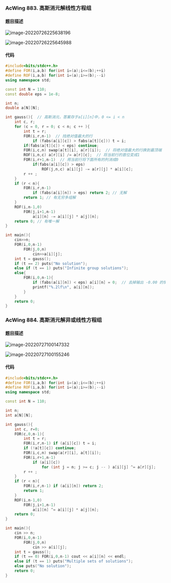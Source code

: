 ### AcWing 883. 高斯消元解线性方程组

#### 题目描述

![image-20220726225638196](https://media.opennet.top/i/2023/01/09/63bb975bec04d.png)

![image-20220726225645988](https://media.opennet.top/i/2023/01/09/63bb975c7c7aa.png)

#### 代码

```cpp
#include<bits/stdc++.h>
#define FOR(i,a,b) for(int i=(a);i<=(b);++i)
#define ROF(i,a,b) for(int i=(a);i>=(b);--i)
using namespace std;

const int N = 110;
const double eps = 1e-8;

int n;
double a[N][N];

int gauss(){  // 高斯消元，答案存于a[i][n]中，0 <= i < n
    int c, r;
    for (c = 0, r = 0; c < n; c ++ ){
        int t = r;
        FOR(i,r,n-1)  // 找绝对值最大的行
            if (fabs(a[i][c]) > fabs(a[t][c])) t = i;
        if(fabs(a[t][c]) < eps) continue;
        FOR(i,c,n) swap(a[t][i], a[r][i]);  // 将绝对值最大的行换到最顶端
        ROF(i,n,c) a[r][i] /= a[r][c];  // 将当前行的首位变成1
        FOR(i,r+1,n-1)  // 用当前行将下面所有的列消成0
            if(fabs(a[i][c]) > eps)
                ROF(j,n,c) a[i][j] -= a[r][j] * a[i][c];
        r ++ ;
    }
    if (r < n){
        FOR(i,r,n-1)
            if (fabs(a[i][n]) > eps) return 2; // 无解
        return 1; // 有无穷多组解
    }
    ROF(i,n-1,0)
        FOR(j,i+1,n-1)
            a[i][n] -= a[i][j] * a[j][n];
    return 0; // 有唯一解
}

int main(){
    cin>>n;
    FOR(i,0,n-1)
        FOR(j,0,n)
            cin>>a[i][j];
    int t = gauss();
    if (t == 2) puts("No solution");
    else if (t == 1) puts("Infinite group solutions");
    else{
        FOR(i,0,n-1){
            if (fabs(a[i][n]) < eps) a[i][n] = 0;  // 去掉输出 -0.00 的情况
            printf("%.2lf\n", a[i][n]);
        }
    }
    return 0;
}
```

### AcWing 884. 高斯消元解异或线性方程组

#### 题目描述

![image-20220727100147332](http://nme-200t.oss-cn-hangzhou.aliyuncs.com/notes/2022-07-27-020147.png)

![image-20220727100155246](http://nme-200t.oss-cn-hangzhou.aliyuncs.com/notes/2022-07-27-020155.png)

#### 代码

```cpp
#include<bits/stdc++.h>
#define FOR(i,a,b) for(int i=(a);i<=(b);++i)
#define ROF(i,a,b) for(int i=(a);i>=(b);--i)
using namespace std;

const int N = 110;

int n;
int a[N][N];

int gauss(){
    int c, r=0;
    FOR(c,0,n-1){
        int t = r;
        FOR(i,r,n-1) if (a[i][c]) t = i;
        if (!a[t][c]) continue;
        FOR(i,c,n) swap(a[r][i], a[t][i]);
        FOR(i,r+1,n-1)
            if (a[i][c])
                for (int j = n; j >= c; j -- ) a[i][j] ^= a[r][j];
        r ++ ;
    }
    if (r < n){
        FOR(i,r,n-1) if (a[i][n]) return 2;
        return 1;
    }
    ROF(i,n-1,0)
        FOR(j,i+1,n-1)
            a[i][n] ^= a[i][j] * a[j][n];
    return 0;
}

int main(){
    cin >> n;
    FOR(i,0,n-1)
        FOR(j,0,n)
            cin >> a[i][j];
    int t = gauss();
    if (t == 0) FOR(i,0,n-1) cout << a[i][n] << endl;
    else if (t == 1) puts("Multiple sets of solutions");
    else puts("No solution");
    return 0;
}
```

